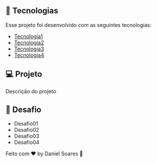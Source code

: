 ## 🚀 Tecnologias

Esse projeto foi desenvolvido com as seguintes tecnologias:

- [Tecnologia1](https://Tecnologia1/)
- [Tecnologia2](https://Tecnologia2/)
- [Tecnologia3](https://Tecnologia3/)
- [Tecnologia4](https://Tecnologia4/)

## 💻 Projeto

Descrição do projeto

## 🧠 Desafio

- Desafio01
- Desafio02
- Desafio03
- Desafio04

Feito com ♥ by Daniel Soares :wave: